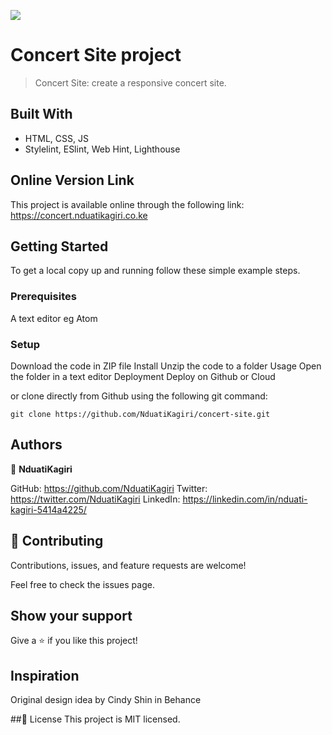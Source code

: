 ![](https://img.shields.io/badge/Microverse-blueviolet)

# Concert Site project
> Concert Site: create a responsive concert site.

## Built With

- HTML, CSS, JS
- Stylelint, ESlint, Web Hint, Lighthouse

## Online Version Link
This project is available online through the following link:
https://concert.nduatikagiri.co.ke

## Getting Started
To get a local copy up and running follow these simple example steps.

### Prerequisites
A text editor eg Atom

### Setup
Download the code in ZIP file
Install
Unzip the code to a folder
Usage
Open the folder in a text editor
Deployment
Deploy on Github or Cloud

or clone directly from Github using the following git command:
```
git clone https://github.com/NduatiKagiri/concert-site.git
```

## Authors
:bust_in_silhouette: **NduatiKagiri**

GitHub: https://github.com/NduatiKagiri
Twitter: https://twitter.com/NduatiKagiri
LinkedIn: https://linkedin.com/in/nduati-kagiri-5414a4225/

## :handshake: Contributing
Contributions, issues, and feature requests are welcome!

Feel free to check the issues page.

## Show your support
Give a :star:️ if you like this project!

## Inspiration
Original design idea by Cindy Shin in Behance

##:memo: License
This project is MIT licensed.
